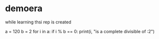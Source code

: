 # demoera
 while learning thsi rep is created 


 a = 120
 b = 2
 for i in a:
    if i % b == 0:
    print(i, "is a complete divisible of :2")
